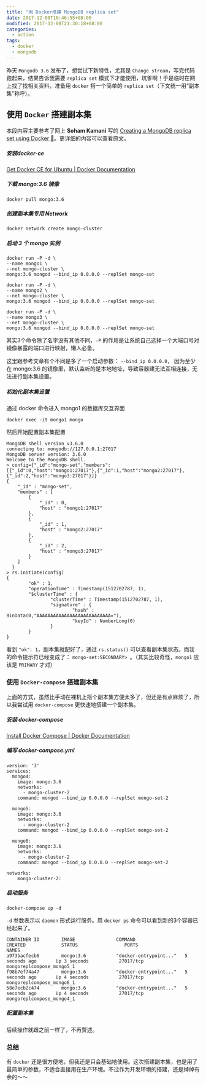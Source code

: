 ```yaml
---
title: "用 Docker搭建 MongoDB replica set"
date: 2017-12-08T10:46:55+08:00
modified: 2017-12-08T21:30:18+08:00
categories:
  - action
tags:
  - docker
  - mongodb
---
```


昨天 `Mongodb 3.6` 发布了，想尝试下新特性，尤其是 `Change stream`，写完代码跑起来，结果告诉我需要 `replica set` 模式下才能使用，坑爹啊！于是临时在网上找了找相关资料，准备用 `docker` 搭一个简单的 `replica set`（下文统一用“副本集”称呼）。

## 使用 `Docker` 搭建副本集

本段内容主要参考了网上 **Soham Kamani** 写的 [Creating a MongoDB replica set using Docker 🍃](https://www.sohamkamani.com/blog/2016/06/30/docker-mongo-replica-set/)。更详细的内容可以查看原文。


##### 安装docker-ce

[Get Docker CE for Ubuntu | Docker Documentation](https://docs.docker.com/engine/installation/linux/docker-ce/ubuntu/#install-docker-ce-1)

##### 下载 mongo:3.6 镜像

	docker pull mongo:3.6

##### 创建副本集专用 Network
	
	docker network create mongo-cluster

##### 启动 3 个 mongo 实例

	docker run -P -d \
	--name mongo1 \
	--net mongo-cluster \
	mongo:3.6 mongod --bind_ip 0.0.0.0 --replSet mongo-set

	docker run -P -d \
	--name mongo2 \
	--net mongo-cluster \
	mongo:3.6 mongod --bind_ip 0.0.0.0 --replSet mongo-set

	docker run -P -d \
	--name mongo3 \
	--net mongo-cluster \
	mongo:3.6 mongod --bind_ip 0.0.0.0 --replSet mongo-set

其实3个命令除了名字没有其他不同，`-P` 的作用是让系统自己选择一个大端口号对镜像暴露的端口进行映射，懒人必备。

这里跟参考文章有个不同是多了一个启动参数： `--bind_ip 0.0.0.0`， 因为至少在 mongo:3.6 的镜像里，默认监听的是本地地址，导致容器建无法互相连接，无法进行副本集设置。

##### 初始化副本集设置

通过 docker 命令进入 mongo1 的数据库交互界面

	docker exec -it mongo1 mongo

然后开始配置副本集配置

	MongoDB shell version v3.6.0
	connecting to: mongodb://127.0.0.1:27017
	MongoDB server version: 3.6.0
	Welcome to the MongoDB shell.
	> config={"_id":"mongo-set","members":[{"_id":0,"host":"mongo1:27017"},{"_id":1,"host":"mongo2:27017"},{"_id":2,"host":"mongo3:27017"}]}
	{
	  	"_id" : "mongo-set",
	  	"members" : [
	  		{
	  			"_id" : 0,
	  			"host" : "mongo1:27017"
	  		},
	  		{
	  			"_id" : 1,
	  			"host" : "mongo2:27017"
	  		},
	  		{
	  			"_id" : 2,
	  			"host" : "mongo3:27017"
	  		}
	  	]
	  }
	> rs.initiate(config)
	{
	        "ok" : 1,
	        "operationTime" : Timestamp(1512702787, 1),
	        "$clusterTime" : {
	                "clusterTime" : Timestamp(1512702787, 1),
	                "signature" : {
	                        "hash" : BinData(0,"AAAAAAAAAAAAAAAAAAAAAAAAAAA="),
	                        "keyId" : NumberLong(0)
	                }
	        }
	}

看到 `"ok": 1`，副本集就配好了，通过 `rs.status()` 可以查看副本集状态。而我的命令提示符已经变成了： `mongo-set:SECONDARY> `。（其实比较奇怪，`mongo1` 应该是 `PRIMARY` 才对）


### 使用 `Docker-compose` 搭建副本集

上面的方式，虽然比手动在裸机上搭个副本集方便太多了，但还是有点麻烦了，所以我尝试用 `docker-compose` 更快速地搭建一个副本集。

##### 安装 docker-compose

[Install Docker Compose | Docker Documentation](https://docs.docker.com/compose/install/)

##### 编写 docker-compose.yml

	version: '3'
	services:
	  mongo4:
	    image: mongo:3.6
	    networks:
	      - mongo-cluster-2
	    command: mongod --bind_ip 0.0.0.0 --replSet mongo-set-2
	    
	  mongo5:
	    image: mongo:3.6
	    networks:
	      - mongo-cluster-2    
	    command: mongod --bind_ip 0.0.0.0 --replSet mongo-set-2
	    
	  mongo6:
	    image: mongo:3.6    
	    networks:
	      - mongo-cluster-2
	    command: mongod --bind_ip 0.0.0.0 --replSet mongo-set-2
	    
	networks:
	    mongo-cluster-2:

##### 启动服务

	docker-compose up -d

`-d` 参数表示以 `daemon` 形式运行服务。用 `docker ps` 命令可以看到新的3个容器已经起来了。

	CONTAINER ID        IMAGE               COMMAND                  CREATED             STATUS                 PORTS                                               NAMES
	a973bacfecb6        mongo:3.6           "docker-entrypoint..."   5 seconds ago       Up 3 seconds           27017/tcp                                           mongoreplcompose_mongo5_1
	f98b7ef74a47        mongo:3.6           "docker-entrypoint..."   5 seconds ago       Up 4 seconds           27017/tcp                                           mongoreplcompose_mongo6_1
	58e7ecb2c474        mongo:3.6           "docker-entrypoint..."   5 seconds ago       Up 4 seconds           27017/tcp                                           mongoreplcompose_mongo4_1

##### 配置副本集

后续操作就跟之前一样了，不再赘述。


### 总结

有 `docker` 还是很方便地，但我还是只会基础地使用。这次搭建副本集，也是用了最简单的参数，不适合直接用在生产环境。不过作为开发环境的搭建，还是绰绰有余的～～